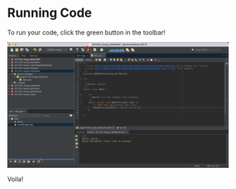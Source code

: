 # Running Code

To run your code, click the green button in the toolbar!

![Netbeans Run Code](images/netbeans_run_code.png)

Voila!